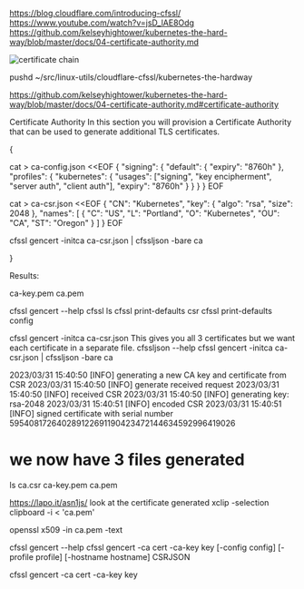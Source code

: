 
https://blog.cloudflare.com/introducing-cfssl/
https://www.youtube.com/watch?v=jsD_lAE8Odg
https://github.com/kelseyhightower/kubernetes-the-hard-way/blob/master/docs/04-certificate-authority.md

![certificate chain](https://blog.cloudflare.com/content/images/image01_4.png)

pushd ~/src/linux-utils/cloudflare-cfssl/kubernetes-the-hardway

https://github.com/kelseyhightower/kubernetes-the-hard-way/blob/master/docs/04-certificate-authority.md#certificate-authority

Certificate Authority
In this section you will provision a Certificate Authority that can be used to generate additional TLS certificates.

{

cat > ca-config.json <<EOF
{
  "signing": {
    "default": {
      "expiry": "8760h"
    },
    "profiles": {
      "kubernetes": {
        "usages": ["signing", "key encipherment", "server auth", "client auth"],
        "expiry": "8760h"
      }
    }
  }
}
EOF

cat > ca-csr.json <<EOF
{
  "CN": "Kubernetes",
  "key": {
    "algo": "rsa",
    "size": 2048
  },
  "names": [
    {
      "C": "US",
      "L": "Portland",
      "O": "Kubernetes",
      "OU": "CA",
      "ST": "Oregon"
    }
  ]
}
EOF

cfssl gencert -initca ca-csr.json | cfssljson -bare ca

}

Results:

ca-key.pem
ca.pem

cfssl gencert --help 
cfssl ls
cfssl print-defaults csr
cfssl print-defaults config

cfssl gencert -initca ca-csr.json
This gives you all 3 certificates but we want each certificate in a separate file.
cfssljson --help
cfssl gencert -initca ca-csr.json | cfssljson -bare ca

2023/03/31 15:40:50 [INFO] generating a new CA key and certificate from CSR
2023/03/31 15:40:50 [INFO] generate received request
2023/03/31 15:40:50 [INFO] received CSR
2023/03/31 15:40:50 [INFO] generating key: rsa-2048
2023/03/31 15:40:51 [INFO] encoded CSR
2023/03/31 15:40:51 [INFO] signed certificate with serial number 595408172640289122691190423472144634592996419026
# we now have 3 files generated
ls
ca.csr  ca-key.pem  ca.pem

https://lapo.it/asn1js/
look at the certificate generated
xclip -selection clipboard -i < 'ca.pem'

openssl x509 -in ca.pem -text

cfssl gencert --help
cfssl gencert -ca cert -ca-key key [-config config] [-profile profile] [-hostname hostname] CSRJSON

cfssl gencert -ca cert -ca-key key